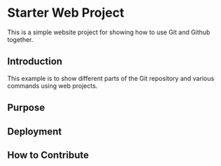 # Starter Web Project

This is a simple website project for showing how to use Git and Github together.

## Introduction

 This example is to show different parts of the Git repository and various commands using web projects.

## Purpose

## Deployment

## How to Contribute
